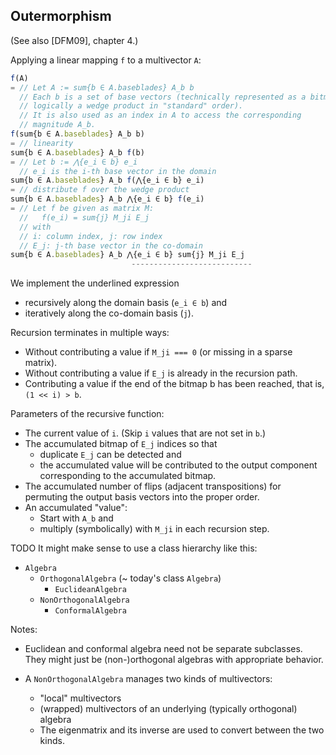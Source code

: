 Outermorphism
-------------

(See also [DFM09], chapter 4.)

Applying a linear mapping `f` to a multivector `A`:

```js
f(A)
= // Let A := sum{b ∈ A.baseblades} A_b b
  // Each b is a set of base vectors (technically represented as a bitmap,
  // logically a wedge product in "standard" order).
  // It is also used as an index in A to access the corresponding
  // magnitude A_b.
f(sum{b ∈ A.baseblades} A_b b)
= // linearity
sum{b ∈ A.baseblades} A_b f(b)
= // Let b := ⋀{e_i ∈ b} e_i
  // e_i is the i-th base vector in the domain
sum{b ∈ A.baseblades} A_b f(⋀{e_i ∈ b} e_i)
= // distribute f over the wedge product
sum{b ∈ A.baseblades} A_b ⋀{e_i ∈ b} f(e_i)
= // Let f be given as matrix M:
  //   f(e_i) = sum{j} M_ji E_j
  // with
  // i: column index, j: row index
  // E_j: j-th base vector in the co-domain
sum{b ∈ A.baseblades} A_b ⋀{e_i ∈ b} sum{j} M_ji E_j
                           ---------------------------
```

We implement the underlined expression
- recursively along the domain basis (`e_i ∈ b`) and
- iteratively along the co-domain basis (`j`).

Recursion terminates in multiple ways:
- Without contributing a value if `M_ji === 0` (or missing in a sparse matrix).
- Without contributing a value if `E_j` is already in the recursion path.
- Contributing a value if the end of the bitmap b has been reached,
  that is, `(1 << i) > b`.

Parameters of the recursive function:
- The current value of `i`.  (Skip `i` values that are not set in `b`.)
- The accumulated bitmap of `E_j` indices so that
  - duplicate `E_j` can be detected and
  - the accumulated value will be contributed to the output component
    corresponding to the accumulated bitmap.
- The accumulated number of flips (adjacent transpositions)
  for permuting the output basis vectors into the proper order.
- An accumulated "value":
  - Start with `A_b` and
  - multiply (symbolically) with `M_ji` in each recursion step.



TODO It might make sense to use a class hierarchy like this:
- `Algebra`
  - `OrthogonalAlgebra` (~ today's class `Algebra`)
    - `EuclideanAlgebra`
  - `NonOrthogonalAlgebra`
    - `ConformalAlgebra`

Notes:
- Euclidean and conformal algebra need not be separate subclasses.
  They might just be (non-)orthogonal algebras with appropriate behavior.

- A `NonOrthogonalAlgebra` manages two kinds of multivectors:
  - "local" multivectors
  - (wrapped) multivectors of an underlying (typically orthogonal) algebra
  - The eigenmatrix and its inverse are used to convert between the two kinds.